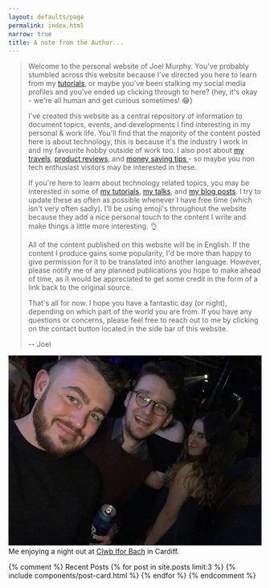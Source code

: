 ```yaml
---
layout: defaults/page
permalink: index.html
narrow: true
title: A note from the Author...
---
```


> Welcome to the personal website of Joel Murphy. You've probably stumbled across this website because I've directed you here to learn from my [tutorials](/list/tutorials.html), or maybe you've been stalking my social media profiles and you've ended up clicking through to here? (hey, it's okay - we're all human and get curious sometimes! 😂)
>
> I've created this website as a central repository of information to document topics, events, and developments I find interesting in my personal & work life. You'll find that the majority of the content posted here is about technology, this is because it's the industry I work in and my favourite hobby outside of work too. I also post about [my travels](/travel/), [product reviews](list/product-reviews.html), and [money saving tips ](/money-saving-tips) - so maybe you non tech enthusiast visitors may be interested in these.  
>
> If you're here to learn about technology related topics, you may be interested in some of [my tutorials](), [my talks](), and [my blog posts](). I try to update these as often as possible whenever I have free time (which isn't very often sadly). I'll be using emoji's throughout the website because they add a nice personal touch to the content I write and make things a little more interesting. 👌
>
> All of the content published on this website will be in English. If the content I produce gains some popularity, I'd be more than happy to give permission for it to be translated into another language. However, please notify me of any planned publications you hope to make ahead of time, as it would be appreciated to get some credit in the form of a link back to the original source.
>
> That's all for now. I hope you have a fantastic day (or night), depending on which part of the world you are from. If you have any questions or concerns, please feel free to reach out to me by clicking on the contact button located in the side bar of this website. 
>
>-- Joel

<div class="card mb-3">
    <img class="card-img-top" src="static/img/night_out.jpg"/>
    <div class="card-body bg-light">
        <div class="card-text">Me enjoying a night out at <a href="https://clwb.net/">Clwb Ifor Bach</a> in Cardiff.</div>
    </div>
</div>

{% comment %}
Recent Posts
{% for post in site.posts limit:3 %}
{% include components/post-card.html %}
{% endfor %}
{% endcomment %}


